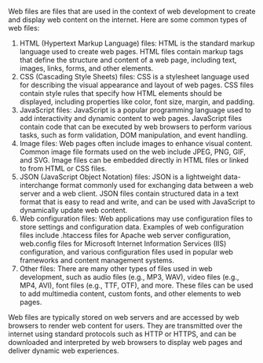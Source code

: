 Web files are files that are used in the context of web development to create and display web content on the internet. Here are some common types of web files:

1. HTML (Hypertext Markup Language) files: HTML is the standard markup language used to create web pages. HTML files contain markup tags that define the structure and content of a web page, including text, images, links, forms, and other elements.
2. CSS (Cascading Style Sheets) files: CSS is a stylesheet language used for describing the visual appearance and layout of web pages. CSS files contain style rules that specify how HTML elements should be displayed, including properties like color, font size, margin, and padding.
3. JavaScript files: JavaScript is a popular programming language used to add interactivity and dynamic content to web pages. JavaScript files contain code that can be executed by web browsers to perform various tasks, such as form validation, DOM manipulation, and event handling.
4. Image files: Web pages often include images to enhance visual content. Common image file formats used on the web include JPEG, PNG, GIF, and SVG. Image files can be embedded directly in HTML files or linked to from HTML or CSS files.
5. JSON (JavaScript Object Notation) files: JSON is a lightweight data-interchange format commonly used for exchanging data between a web server and a web client. JSON files contain structured data in a text format that is easy to read and write, and can be used with JavaScript to dynamically update web content.
6. Web configuration files: Web applications may use configuration files to store settings and configuration data. Examples of web configuration files include .htaccess files for Apache web server configuration, web.config files for Microsoft Internet Information Services (IIS) configuration, and various configuration files used in popular web frameworks and content management systems.
7. Other files: There are many other types of files used in web development, such as audio files (e.g., MP3, WAV), video files (e.g., MP4, AVI), font files (e.g., TTF, OTF), and more. These files can be used to add multimedia content, custom fonts, and other elements to web pages.

Web files are typically stored on web servers and are accessed by web browsers to render web content for users. They are transmitted over the internet using standard protocols such as HTTP or HTTPS, and can be downloaded and interpreted by web browsers to display web pages and deliver dynamic web experiences.